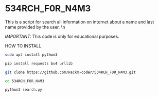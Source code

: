 # 534RCH_F0R_N4M3

This is a script for search all information on internet about a name and last name provided by the user. \n

*IMPORTANT:* This code is only for educational purposes. 

HOW TO INSTALL
```bash
sudo apt install python3

pip install requests bs4 urllib

git clone https://github.com/HackX-coder/534RCH_F0R_N4M3.git

cd 534RCH_F0R_N4M3

python3 search.py
```


